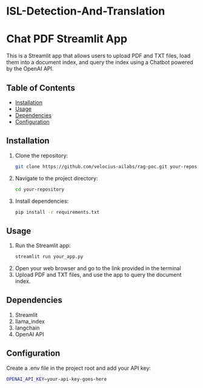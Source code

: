 # ISL-Detection-And-Translation
# Chat PDF Streamlit App

This is a Streamlit app that allows users to upload PDF and TXT files, load them into a document index, and query the index using a Chatbot powered by the OpenAI API.

## Table of Contents

- [Installation](#installation)
- [Usage](#usage)
- [Dependencies](#dependencies)
- [Configuration](#configuration)

## Installation

1. Clone the repository:

   ```bash
   git clone https://github.com/velocius-ailabs/rag-poc.git your-repository
2. Navigate to the project directory:
   ``` bash
   cd your-repository
3. Install dependencies:
   ```bash
   pip install -r requirements.txt

## Usage
1. Run the Streamlit app:
   ``` bash
   streamlit run your_app.py
2. Open your web browser and go to the link provided in the terminal
3. Upload PDF and TXT files, and use the app to query the document index.

## Dependencies
1. Streamlit
2. llama_index
3. langchain
4. OpenAI API

## Configuration
Create a .env file in the project root and add your API key:
```bash
OPENAI_API_KEY=your-api-key-goes-here


